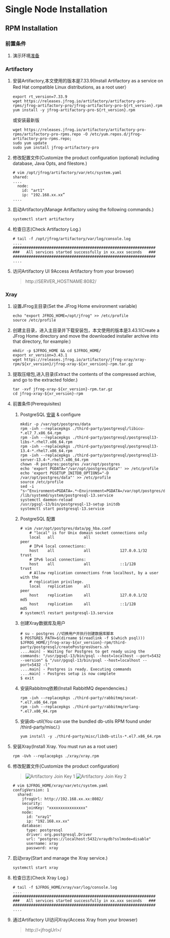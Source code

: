 # Single Node Installation
## RPM Installation

### 前置条件

1. 演示环境[准备](https://github.com/j1an5/JFrog_Self-Hosted#%E6%BC%94%E7%A4%BA%E7%8E%AF%E5%A2%83%E5%87%86%E5%A4%87)

### Artifactory
1. 安装Artifactory,本文使用的版本是7.33.9(Install Artifactory as a service on Red Hat compatible Linux distributions, as a root user）
    ```
    export rt_version=7.33.9
    wget https://releases.jfrog.io/artifactory/artifactory-pro-rpms/jfrog-artifactory-pro/jfrog-artifactory-pro-${rt_version}.rpm
    yum install -y jfrog-artifactory-pro-${rt_version}.rpm
    ```
    或安装最新版
    ```
    wget https://releases.jfrog.io/artifactory/artifactory-pro-rpms/artifactory-pro-rpms.repo -O /etc/yum.repos.d/jfrog-artifactory-pro-rpms.repo;
    sudo yum update 
    sudo yum install jfrog-artifactory-pro
    ```
2. 修改配置文件(Customize the product configuration (optional) including database, Java Opts, and filestore.)
    ```
    # vim /opt/jfrog/artifactory/var/etc/system.yaml
    shared:
    ....
      node:
        id: "art1"
        ip: "192.168.xx.xx”
    ....
    ```
3. 启动Artifactory(Manage Artifactory using the following commands.)
    ```
    systemctl start artifactory
    ```
4. 检查日志(Check Artifactory Log.)
    ```
    # tail -f /opt/jfrog/artifactory/var/log/console.log
    ....
    ###############################################################
    ###   All services started successfully in xx.xxx seconds   ###
    ###############################################################
    ....
    ```
5. 访问Artifactory UI 9Access Artifactory from your browser)
    >http://SERVER_HOSTNAME:8082/

### Xray
1. 设置JFrog主目录(Set the JFrog Home environment variable)
    ```
    echo "export JFROG_HOME=/opt/jfrog" >> /etc/profile
    source /etc/profile
    ```
2. 创建主目录，进入主目录并下载安装包，本文使用的版本是3.43.1(Create a JFrog Home directory and move the downloaded installer archive into that directory, for example:)
    ```
    mkdir -p $JFROG_HOME && cd $JFROG_HOME/
    export xr_version=3.43.1
    wget https://releases.jfrog.io/artifactory/jfrog-xray/xray-rpm/${xr_version}/jfrog-xray-${xr_version}-rpm.tar.gz
    ```
3. 提取压缩包,进入目录(Extract the contents of the compressed archive, and go to the extracted folder.)
    ```
    tar -xvf jfrog-xray-${xr_version}-rpm.tar.gz
    cd jfrog-xray-${xr_version}-rpm
    ```
4. 前置条件(Prerequisites)
    1. PostgreSQL [安装](https://www.jfrog.com/confluence/display/JFROG/Installing+Xray#InstallingXray-InstallingPostgreSQL) & configure
        ```
        mkdir -p /var/opt/postgres/data
        rpm -ivh --replacepkgs ./third-party/postgresql/libicu-*.el7_7.x86_64.rpm
        rpm -ivh --replacepkgs ./third-party/postgresql/postgresql13-libs-*.rhel7.x86_64.rpm
        rpm -ivh --replacepkgs ./third-party/postgresql/postgresql13-13.4-*.rhel7.x86_64.rpm
        rpm -ivh --replacepkgs ./third-party/postgresql/postgresql13-server-13.4-*.rhel7.x86_64.rpm
        chown -R postgres:postgres /var/opt/postgres
        echo 'export PGDATA="/var/opt/postgres/data"' >> /etc/profile
        echo 'export PGSETUP_INITDB_OPTIONS="-D /var/opt/postgres/data"' >> /etc/profile
        source /etc/profile
        sed -i "s~^Environment=PGDATA=.*~Environment=PGDATA=/var/opt/postgres/data~" /lib/systemd/system/postgresql-13.service
        systemctl daemon-reload
        /usr/pgsql-13/bin/postgresql-13-setup initdb 
        systemctl start postgresql-13.service 
        ```
    2. PostgreSQL 配置
        ```
        # vim /var/opt/postgres/data/pg_hba.conf
            # "local" is for Unix domain socket connections only
            local   all             all                                     peer
            # IPv4 local connections:
            host    all             all             127.0.0.1/32            trust
            # IPv6 local connections:
            host    all             all             ::1/128                 trust
            # Allow replication connections from localhost, by a user with the
            # replication privilege.
            local   replication     all                                     peer
            host    replication     all             127.0.0.1/32            md5
            host    replication     all             ::1/128                 md5
        # systemctl restart postgresql-13.service
        ```
    3. 创建Xray数据库及用户
        ```
        # su - postgres //切换用户并执行创建数据库脚本
        $ POSTGRES_PATH=$(dirname $(readlink -f $(which psql))) $JFROG_HOME/jfrog-xray-${xr_version}-rpm/third-party/postgresql/createPostgresUsers.sh
        ....main] - Waiting for Postgres to get ready using the commands: "/usr/pgsql-13/bin/psql --host=localhost --port=5432 --version" & "/usr/pgsql-13/bin/psql --host=localhost --port=5432 -l"
        ....main] - Postgres is ready. Executing commands
        ....main] - Postgres setup is now complete
        $ exit
        ```
    4. 安装Rabbitmq依赖(Install RabbitMQ dependencies.)
        ```
        rpm -ivh --replacepkgs ./third-party/rabbitmq/socat-*.el7.x86_64.rpm
        rpm -ivh --replacepkgs ./third-party/rabbitmq/erlang-*.el7.x86_64.rpm
        ```
    5. 安装db-util(You can use the bundled db-utils RPM found under /third-party/misc/.)
        ```
        yum install -y ./third-party/misc/libdb-utils-*.el7.x86_64.rpm
        ```
5. 安装Xray(Install Xray. You must run as a root user)
    ```
    rpm -Uvh --replacepkgs ./xray/xray.rpm
    ```
6. 修改配置文件(Customize the product configuration)
    >![Artifactory Join Key 1](https://github.com/j1an5/JFrog_Self-Hosted/blob/main/resource/images/Artifactory%20Join%20Key%201.png?raw=true)
    ![Artifactory Join Key 2](https://github.com/j1an5/JFrog_Self-Hosted/blob/main/resource/images/Artifactory%20Join%20Key%202.png?raw=true)

    ```
    # vim $JFROG_HOME/xray/var/etc/system.yaml
    configVersion: 1
      shared:
        jfrogUrl: http://192.168.xx.xx:8082/
        security:
          joinKey: "xxxxxxxxxxxxxxxx"
        node:
          id: "xray1"
          ip: "192.168.xx.xx"
        database:
          type: postgresql
          driver: org.postgresql.Driver
          url: "postgres://localhost:5432/xraydb?sslmode=disable"
          username: xray
          password: xray
    ```
7. 启动xray(Start and manage the Xray service.)
    ```
    systemctl start xray
    ```
8. 检查日志(Check Xray Log.)
    ```
    # tail -f $JFROG_HOME/xray/var/log/console.log
    ....
    ###############################################################
    ###   All services started successfully in xx.xxx seconds   ###
    ###############################################################
    ....
    ```
9. 通过Artifactory UI访问Xray(Access Xray from your browser)
    >http://\<jfrogUrl>/

